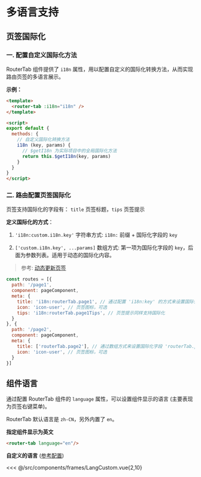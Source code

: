 # 多语言支持


## 页签国际化

### 一. 配置自定义国际化方法

RouterTab 组件提供了 `i18n` 属性，用以配置自定义的国际化转换方法，从而实现路由页签的多语言展示。

<doc-links api="#i18n" demo="/i18n/"></doc-links>

**示例：**

``` html {2,9}
<template>
  <router-tab :i18n="i18n" />
</template>

<script>
export default {
  methods: {
    // 自定义国际化转换方法
    i18n (key, params) {
      // $getI18n 为实际项目中的全局国际化方法
      return this.$getI18n(key, params)
    }
  }
}
</script>
```


### 二. 路由配置页签国际化

页签支持国际化的字段有： `title` 页签标题，`tips` 页签提示
  

**定义国际化的方式**：

  1. `'i18n:custom.i18n.key'` 字符串方式: `i18n:` 前缀 + 国际化字段的 `key`

  2. `['custom.i18n.key', ...params]` 数组方式: 第一项为国际化字段的 `key`，后面为参数列表。适用于动态的国际化内容。
    
  > 参考: [动态更新页签](../advanced/dynamic-tab-info.md#动态更新页签)


``` javascript {5,7,13}
const routes = [{
  path: '/page1',
  component: pageComponent,
  meta: {
    title: 'i18n:routerTab.page1', // 通过配置 'i18n:key' 的方式来设置国际化字段 'routerTab.page1'
    icon: 'icon-user', // 页签图标，可选
    tips: 'i18n:routerTab.page1Tips', // 页签提示同样支持国际化
  }
}, {
  path: '/page2',
  component: pageComponent,
  meta: {
    title: ['routerTab.page2'], // 通过数组方式来设置国际化字段 'routerTab.page2'
    icon: 'icon-user', // 页签图标，可选
  }
}]
```



## 组件语言

通过配置 RouterTab 组件的 `language` 属性，可以设置组件显示的语言 (主要表现为页签右键菜单)。


RouterTab 默认语言是 `zh-CN`，另外内置了 `en`。

<doc-links api="#language" demo="/lang-en/"></doc-links>

**指定组件显示为英文**

``` html
<router-tab language="en"/>
```

**自定义的语言** ([参考配置](https://github.com/bhuh12/vue-router-tab/blob/dev/src/lang/en.js))

<<< @/src/components/frames/LangCustom.vue{2,10}
